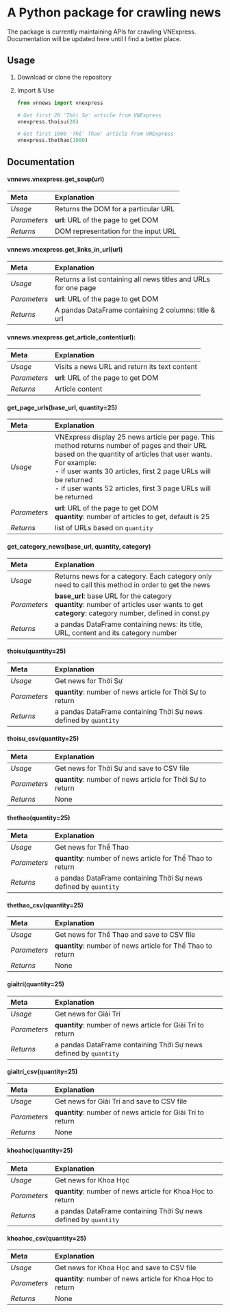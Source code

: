 # A Python package for crawling news
The package is currently maintaining APIs for crawling VNExpress. Documentation will be updated here until I find a better place.

## Usage

1. Download or clone the repository

2. Import & Use

    ```python
    from vnnews import vnexpress
    
    # Get first 20 'Thời Sự' article from VNExpress
    vnexpress.thoisu(20) 
    
    # Get first 1000 'Thể Thao' article from VNExpress
    vnexpress.thethao(1000) 
    ```
    
## Documentation

#### vnnews.vnexpress.get_soup(url)

| Meta | Explanation |
| :---- | :----------- |
| *Usage* | Returns the DOM for a particular URL |
| *Parameters* | **url**: URL of the page to get DOM |
| *Returns* | DOM representation for the input URL |

#### vnnews.vnexpress.get_links_in_url(url)

| Meta | Explanation |
| :---- | :----------- |
| *Usage* | Returns a list containing all news titles and URLs for one page |
| *Parameters* | **url**: URL of the page to get DOM |
| *Returns* | A pandas DataFrame containing 2 columns: title & url |

#### vnnews.vnexpress.get_article_content(url):

| Meta | Explanation |
| :---- | :----------- |
| *Usage* | Visits a news URL and return its text content |
| *Parameters* | **url**: URL of the page to get DOM |
| *Returns* | Article content |

#### get_page_urls(base_url, quantity=25)

| Meta | Explanation |
| :---- | :----------- |
| *Usage* | VNExpress display 25 news article per page. This method returns number of pages and their URL based on the quantity of articles that user wants. For example: <br> - if user wants 30 articles, first 2 page URLs will be returned <br> - if user wants 52 articles, first 3 page URLs will be returned |
| *Parameters* | **url**: URL of the page to get DOM <br> **quantity**: number of articles to get, default is 25|
| *Returns* | list of URLs based on `quantity` |

#### get_category_news(base_url, quantity, category)

| Meta | Explanation |
| :---- | :----------- |
| *Usage* | Returns news for a category. Each category only need to call this method in order to get the news |
| *Parameters* | **base_url**: base URL for the category <br> **quantity**: number of articles user wants to get <br> **category**: category number, defined in const.py |
| *Returns* | a pandas DataFrame containing news: its title, URL, content and its category number |

#### thoisu(quantity=25)

| Meta | Explanation |
| :---- | :----------- |
| *Usage* | Get news for Thời Sự |
| *Parameters* | **quantity**: number of news article for Thời Sự to return |
| *Returns* | a pandas DataFrame containing Thời Sự news defined by `quantity` |

#### thoisu_csv(quantity=25)

| Meta | Explanation |
| :---- | :----------- |
| *Usage* | Get news for Thời Sự and save to CSV file |
| *Parameters* | **quantity**: number of news article for Thời Sự to return |
| *Returns* | None |

#### thethao(quantity=25)

| Meta | Explanation |
| :---- | :----------- |
| *Usage* | Get news for Thể Thao |
| *Parameters* | **quantity**: number of news article for Thể Thao to return |
| *Returns* | a pandas DataFrame containing Thời Sự news defined by `quantity` |

#### thethao_csv(quantity=25)

| Meta | Explanation |
| :---- | :----------- |
| *Usage* | Get news for Thể Thao and save to CSV file |
| *Parameters* | **quantity**: number of news article for Thể Thao to return |
| *Returns* | None |

#### giaitri(quantity=25)

| Meta | Explanation |
| :---- | :----------- |
| *Usage* | Get news for Giải Trí |
| *Parameters* | **quantity**: number of news article for Giải Trí to return |
| *Returns* | a pandas DataFrame containing Thời Sự news defined by `quantity` |

#### giaitri_csv(quantity=25)

| Meta | Explanation |
| :---- | :----------- |
| *Usage* | Get news for Giải Trí and save to CSV file |
| *Parameters* | **quantity**: number of news article for Giải Trí to return |
| *Returns* | None |

#### khoahoc(quantity=25)

| Meta | Explanation |
| :---- | :----------- |
| *Usage* | Get news for Khoa Học |
| *Parameters* | **quantity**: number of news article for Khoa Học to return |
| *Returns* | a pandas DataFrame containing Thời Sự news defined by `quantity` |

#### khoahoc_csv(quantity=25)

| Meta | Explanation |
| :---- | :----------- |
| *Usage* | Get news for Khoa Học and save to CSV file |
| *Parameters* | **quantity**: number of news article for Khoa Học to return |
| *Returns* | None |
